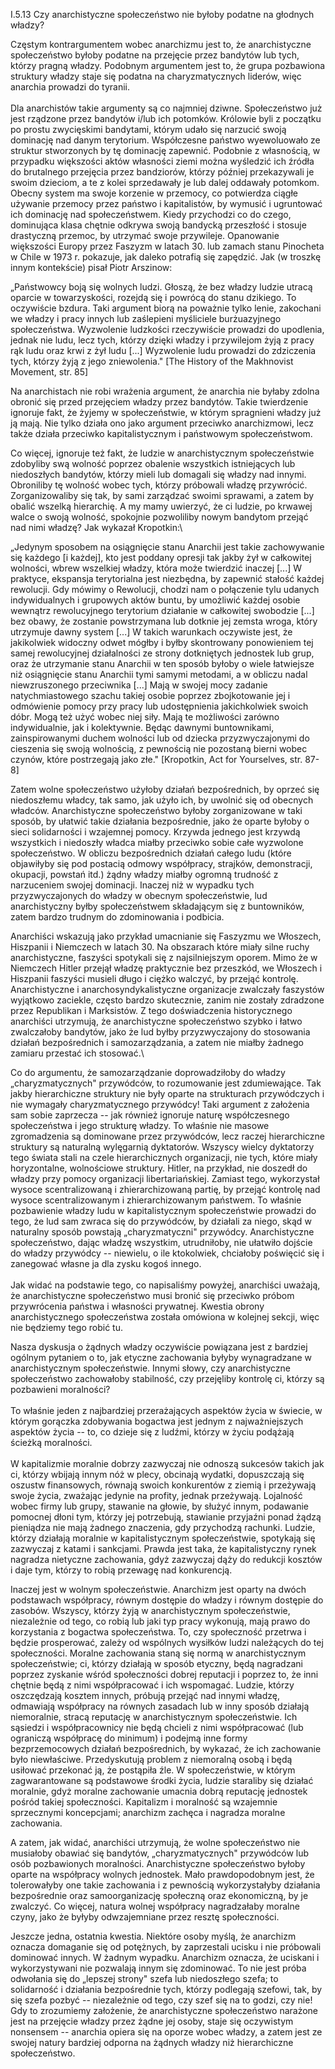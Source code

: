 I.5.13 Czy anarchistyczne społeczeństwo nie byłoby podatne na głodnych
władzy?

Częstym kontrargumentem wobec anarchizmu jest to, że anarchistyczne
społeczeństwo byłoby podatne na przejęcie przez bandytów lub tych,
którzy pragną władzy. Podobnym argumentem jest to, że grupa pozbawiona
struktury władzy staje się podatna na charyzmatycznych liderów, więc
anarchia prowadzi do tyranii.\
\
Dla anarchistów takie argumenty są co najmniej dziwne. Społeczeństwo już
jest rządzone przez bandytów i/lub ich potomków. Królowie byli z
początku po prostu zwycięskimi bandytami, którym udało się narzucić
swoją dominację nad danym terytorium. Współczesne państwo wyewoluowało
ze struktur stworzonych by tę dominację zapewnić. Podobnie z własnością,
w przypadku większości aktów własności ziemi można wyśledzić ich źródła
do brutalnego przejęcia przez bandziorów, którzy później przekazywali je
swoim dzieciom, a te z kolei sprzedawały je lub dalej oddawały potomkom.
Obecny system ma swoje korzenie w przemocy, co potwierdza ciągłe
używanie przemocy przez państwo i kapitalistów, by wymusić i ugruntować
ich dominację nad społeczeństwem. Kiedy przychodzi co do czego,
dominująca klasa chętnie odkrywa swoją bandycką przeszłość i stosuje
drastyczną przemoc, by utrzymać swoje przywileje. Opanowanie większości
Europy przez Faszyzm w latach 30. lub zamach stanu Pinocheta w Chile w
1973 r. pokazuje, jak daleko potrafią się zapędzić. Jak (w troszkę innym
kontekście) pisał Piotr Arszinow:

„Państwowcy boją się wolnych ludzi. Głoszą, że bez władzy ludzie utracą
oparcie w towarzyskości, rozejdą się i powrócą do stanu dzikiego. To
oczywiście bzdura. Taki argument biorą na poważnie tylko lenie,
zakochani we władzy i pracy innych lub zaślepieni myśliciele
burżuazyjnego społeczeństwa. Wyzwolenie ludzkości rzeczywiście prowadzi
do upodlenia, jednak nie ludu, lecz tych, którzy dzięki władzy i
przywilejom żyją z pracy rąk ludu oraz krwi z żył ludu \[...\]
Wyzwolenie ludu prowadzi do zdziczenia tych, którzy żyją z jego
zniewolenia." \[The History of the Makhnovist Movement, str. 85\]

Na anarchistach nie robi wrażenia argument, że anarchia nie byłaby
zdolna obronić się przed przejęciem władzy przez bandytów. Takie
twierdzenie ignoruje fakt, że żyjemy w społeczeństwie, w którym
spragnieni władzy już ją mają. Nie tylko działa ono jako argument
przeciwko anarchizmowi, lecz także działa przeciwko kapitalistycznym i
państwowym społeczeństwom.

Co więcej, ignoruje też fakt, że ludzie w anarchistycznym społeczeństwie
zdobyliby swą wolność poprzez obalenie wszystkich istniejących lub
niedoszłych bandytów, którzy mieli lub domagali się władzy nad innymi.
Obroniliby tę wolność wobec tych, którzy próbowali władzę przywrócić.
Zorganizowaliby się tak, by sami zarządzać swoimi sprawami, a zatem by
obalić wszelką hierarchię. A my mamy uwierzyć, że ci ludzie, po krwawej
walce o swoją wolność, spokojnie pozwoliliby nowym bandytom przejąć nad
nimi władzę? Jak wykazał Kropotkin:\

„Jedynym sposobem na osiągnięcie stanu Anarchii jest takie zachowywanie
się każdego \[i każdej\], kto jest poddany opresji tak jakby żył w
całkowitej wolności, wbrew wszelkiej władzy, która może twierdzić
inaczej \[...\] W praktyce, ekspansja terytorialna jest niezbędna, by
zapewnić stałość każdej rewolucji. Gdy mówimy o Rewolucji, chodzi nam o
połączenie tylu udanych indywidualnych i grupowych aktów buntu, by
umożliwić każdej osobie wewnątrz rewolucyjnego terytorium działanie w
całkowitej swobodzie \[...\] bez obawy, że zostanie powstrzymana lub
dotknie jej zemsta wroga, który utrzymuje dawny system \[...\] W takich
warunkach oczywiste jest, że jakikolwiek widoczny odwet mógłby i byłby
skontrowany ponowieniem tej samej rewolucyjnej działalności ze strony
dotkniętych jednostek lub grup, oraz że utrzymanie stanu Anarchii w ten
sposób byłoby o wiele łatwiejsze niż osiągnięcie stanu Anarchii tymi
samymi metodami, a w obliczu nadal niewzruszonego przeciwnika \[...\]
Mają w swojej mocy zadanie natychmiastowego szachu takiej osobie poprzez
zbojkotowanie jej i odmówienie pomocy przy pracy lub udostępnienia
jakichkolwiek swoich dóbr. Mogą też użyć wobec niej siły. Mają te
możliwości zarówno indywidualnie, jak i kolektywnie. Będąc dawnymi
buntownikami, zainspirowanymi duchem wolności lub od dziecka
przyzwyczajonymi do cieszenia się swoją wolnością, z pewnością nie
pozostaną bierni wobec czynów, które postrzegają jako złe." \[Kropotkin,
Act for Yourselves, str. 87-8\]

Zatem wolne społeczeństwo użyłoby działań bezpośrednich, by oprzeć się
niedoszłemu władcy, tak samo, jak użyło ich, by uwolnić się od obecnych
władców. Anarchistyczne społeczeństwo byłoby zorganizowane w taki
sposób, by ułatwić takie działania bezpośrednie, jako że oparte byłoby o
sieci solidarności i wzajemnej pomocy. Krzywda jednego jest krzywdą
wszystkich i niedoszły władca miałby przeciwko sobie całe wyzwolone
społeczeństwo. W obliczu bezpośrednich działań całego ludu (które
objawiłyby się pod postacią odmowy współpracy, strajków, demonstracji,
okupacji, powstań itd.) żądny władzy miałby ogromną trudność z
narzuceniem swojej dominacji. Inaczej niż w wypadku tych
przyzwyczajonych do władzy w obecnym społeczeństwie, lud anarchistyczny
byłby społeczeństwem składającym się z buntowników, zatem bardzo trudnym
do zdominowania i podbicia.

Anarchiści wskazują jako przykład umacnianie się Faszyzmu we Włoszech,
Hiszpanii i Niemczech w latach 30. Na obszarach które miały silne ruchy
anarchistyczne, faszyści spotykali się z najsilniejszym oporem. Mimo że
w Niemczech Hitler przejął władzę praktycznie bez przeszkód, we Włoszech
i Hiszpanii faszyści musieli długo i ciężko walczyć, by przejąć
kontrolę. Anarchistyczne i anarchosyndykalistyczne organizacje zwalczały
faszystów wyjątkowo zaciekle, często bardzo skutecznie, zanim nie
zostały zdradzone przez Republikan i Marksistów. Z tego doświadczenia
historycznego anarchiści utrzymują, że anarchistyczne społeczeństwo
szybko i łatwo zwalczałoby bandytów, jako że lud byłby przyzwyczajony do
stosowania działań bezpośrednich i samozarządzania, a zatem nie miałby
żadnego zamiaru przestać ich stosować.\

Co do argumentu, że samozarządzanie doprowadziłoby do władzy
„charyzmatycznych" przywódców, to rozumowanie jest zdumiewające. Tak
jakby hierarchiczne struktury nie były oparte na strukturach
przywódczych i nie wymagały charyzmatycznego przywódcy! Taki argument z
założenia sam sobie zaprzecza -- jak również ignoruje naturę
współczesnego społeczeństwa i jego strukturę władzy. To właśnie nie
masowe zgromadzenia są dominowane przez przywódców, lecz raczej
hierarchiczne struktury są naturalną wylęgarnią dyktatorów. Wszyscy
wielcy dyktatorzy tego świata stali na czele hierarchicznych
organizacji, nie tych, które miały horyzontalne, wolnościowe struktury.
Hitler, na przykład, nie doszedł do władzy przy pomocy organizacji
libertariańskiej. Zamiast tego, wykorzystał wysoce scentralizowaną i
zhierarchizowaną partię, by przejąć kontrolę nad wysoce scentralizowanym
i zhierarchizowanym państwem. To właśnie pozbawienie władzy ludu w
kapitalistycznym społeczeństwie prowadzi do tego, że lud sam zwraca się
do przywódców, by działali za niego, skąd w naturalny sposób powstają
„charyzmatyczni" przywódcy. Anarchistyczne społeczeństwo, dając władzę
wszystkim, utrudniłoby, nie ułatwiło dojście do władzy przywódcy --
niewielu, o ile ktokolwiek, chciałoby poświęcić się i zanegować własne
ja dla zysku kogoś innego.\
\
Jak widać na podstawie tego, co napisaliśmy powyżej, anarchiści uważają,
że anarchistyczne społeczeństwo musi bronić się przeciwko próbom
przywrócenia państwa i własności prywatnej. Kwestia obrony
anarchistycznego społeczeństwa została omówiona w kolejnej sekcji, więc
nie będziemy tego robić tu.

Nasza dyskusja o żądnych władzy oczywiście powiązana jest z bardziej
ogólnym pytaniem o to, jak etyczne zachowania byłyby wynagradzane w
anarchistycznym społeczeństwie. Innymi słowy, czy anarchistyczne
społeczeństwo zachowałoby stabilność, czy przejęliby kontrolę ci, którzy
są pozbawieni moralności?\
\
To właśnie jeden z najbardziej przerażających aspektów życia w świecie,
w którym gorączka zdobywania bogactwa jest jednym z najważniejszych
aspektów życia -- to, co dzieje się z ludźmi, którzy w życiu podążają
ścieżką moralności.\
\
W kapitalizmie moralnie dobrzy zazwyczaj nie odnoszą sukcesów takich jak
ci, którzy wbijają innym nóż w plecy, obcinają wydatki, dopuszczają się
oszustw finansowych, równają swoich konkurentów z ziemią i przeżywają
swoje życia, zważając jedynie na profity, jednak przeżywają. Lojalność
wobec firmy lub grupy, stawanie na głowie, by służyć innym, podawanie
pomocnej dłoni tym, którzy jej potrzebują, stawianie przyjaźni ponad
żądzą pieniądza nie mają żadnego znaczenia, gdy przychodzą rachunki.
Ludzie, którzy działają moralnie w kapitalistycznym społeczeństwie,
spotykają się zazwyczaj z katami i sankcjami. Prawda jest taka, że
kapitalistyczny rynek nagradza nietyczne zachowania, gdyż zazwyczaj dąży
do redukcji kosztów i daje tym, którzy to robią przewagę nad
konkurencją.

Inaczej jest w wolnym społeczeństwie. Anarchizm jest oparty na dwóch
podstawach współpracy, równym dostępie do władzy i równym dostępie do
zasobów. Wszyscy, którzy żyją w anarchistycznym społeczeństwie,
niezależnie od tego, co robią lub jaki typ pracy wykonują, mają prawo do
korzystania z bogactwa społeczeństwa. To, czy społeczność przetrwa i
będzie prosperować, zależy od wspólnych wysiłków ludzi należących do tej
społeczności. Moralne zachowania staną się normą w anarchistycznym
społeczeństwie; ci, którzy działają w sposób etyczny, będą nagradzani
poprzez zyskanie wśród społeczności dobrej reputacji i poprzez to, że
inni chętnie będą z nimi współpracować i ich wspomagać. Ludzie, którzy
oszczędzają kosztem innych, próbują przejąć nad innymi władzę, odmawiają
współpracy na równych zasadach lub w inny sposób działają niemoralnie,
stracą reputację w anarchistycznym społeczeństwie. Ich sąsiedzi i
współpracownicy nie będą chcieli z nimi współpracować (lub ograniczą
współpracę do minimum) i podejmą inne formy bezprzemocowych działań
bezpośrednich, by wykazać, że ich zachowanie było niewłaściwe.
Przedyskutują problem z niemoralną osobą i będą usiłować przekonać ją,
że postąpiła źle. W społeczeństwie, w którym zagwarantowane są
podstawowe środki życia, ludzie staraliby się działać moralnie, gdyż
moralne zachowanie umacnia dobrą reputację jednostek pośród takiej
społeczności. Kapitalizm i moralność są wzajemnie sprzecznymi
koncepcjami; anarchizm zachęca i nagradza moralne zachowania.

A zatem, jak widać, anarchiści utrzymują, że wolne społeczeństwo nie
musiałoby obawiać się bandytów, „charyzmatycznych" przywódców lub osób
pozbawionych moralności. Anarchistyczne społeczeństwo byłoby oparte na
współpracy wolnych jednostek. Mało prawdopodobnym jest, że tolerowałyby
one takie zachowania i z pewnością wykorzystałyby działania bezpośrednie
oraz samoorganizację społeczną oraz ekonomiczną, by je zwalczyć. Co
więcej, natura wolnej współpracy nagradzałaby moralne czyny, jako że
byłyby odwzajemniane przez resztę społeczności.

Jeszcze jedna, ostatnia kwestia. Niektóre osoby myślą, że anarchizm
oznacza domaganie się od potężnych, by zaprzestali ucisku i nie
próbowali dominować innych. W żadnym wypadku. Anarchizm oznacza, że
uciskani i wykorzystywani nie pozwalają innym się zdominować. To nie
jest próba odwołania się do „lepszej strony" szefa lub niedoszłego
szefa; to solidarność i działania bezpośrednie tych, którzy podlegają
szefowi, tak, by się szefa pozbyć -- niezależnie od tego, czy szef się
na to godzi, czy nie! Gdy to zrozumiemy założenie, że anarchistyczne
społeczeństwo narażone jest na przejęcie władzy przez żądne jej osoby,
staje się oczywistym nonsensem -- anarchia opiera się na oporze wobec
władzy, a zatem jest ze swojej natury bardziej odporna na żądnych władzy
niż hierarchiczne społeczeństwo.
